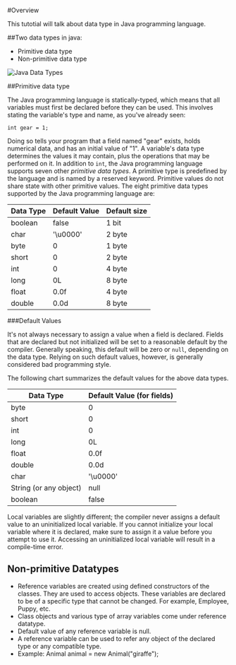 #Overview

This tutotial will talk about data type in Java programming language.

##Two data types in java:

* Primitive data type
* Non-primitive data type

![Java Data Types](https://www.javatpoint.com/images/java-data-types.png)



##Primitive data type

The Java programming language is statically-typed, which means that all variables must first be declared before they can be used. This involves stating the variable's type and name, as you've already seen:

```
int gear = 1;
```

Doing so tells your program that a field named "gear" exists, holds numerical data, and has an initial value of "1". A variable's data type determines the values it may contain, plus the operations that may be performed on it. In addition to `int`, the Java programming language supports seven other *primitive data types*. A primitive type is predefined by the language and is named by a reserved keyword. Primitive values do not share state with other primitive values. The eight primitive data types supported by the Java programming language are:	

| **Data Type** | **Default Value** | **Default size** |
| ------------- | ----------------- | ---------------- |
| boolean       | false             | 1 bit            |
| char          | '\u0000'          | 2 byte           |
| byte          | 0                 | 1 byte           |
| short         | 0                 | 2 byte           |
| int           | 0                 | 4 byte           |
| long          | 0L                | 8 byte           |
| float         | 0.0f              | 4 byte           |
| double        | 0.0d              | 8 byte           |

###Default Values

It's not always necessary to assign a value when a field is declared. Fields that are declared but not initialized will be set to a reasonable default by the compiler. Generally speaking, this default will be zero or `null`, depending on the data type. Relying on such default values, however, is generally considered bad programming style.

The following chart summarizes the default values for the above data types.

| **Data Type**          | **Default Value (for fields)** |
| ---------------------- | ------------------------------ |
| byte                   | 0                              |
| short                  | 0                              |
| int                    | 0                              |
| long                   | 0L                             |
| float                  | 0.0f                           |
| double                 | 0.0d                           |
| char                   | '\u0000'                       |
| String (or any object) | null                           |
| boolean                | false                          |

Local variables are slightly different; the compiler never assigns a default value to an uninitialized local variable. If you cannot initialize your local variable where it is declared, make sure to assign it a value before you attempt to use it. Accessing an uninitialized local variable will result in a compile-time error.

## Non-primitive Datatypes

- Reference variables are created using defined constructors of the classes. They are used to access objects. These variables are declared to be of a specific type that cannot be changed. For example, Employee, Puppy, etc.
- Class objects and various type of array variables come under reference datatype.
- Default value of any reference variable is null.
- A reference variable can be used to refer any object of the declared type or any compatible type.
- Example: Animal animal = new Animal("giraffe");